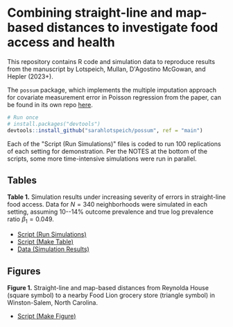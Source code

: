 # Combining straight-line and map-based distances to investigate food access and health

This repository contains R code and simulation data to reproduce results from the manuscript by Lotspeich, Mullan, D'Agostino McGowan, and Hepler (2023+). 

The `possum` package, which implements the multiple imputation approach for covariate measurement error in Poisson regression from the paper, can be found in its own repo [here](https://github.com/sarahlotspeich/possum). 

``` r
# Run once
# install.packages("devtools")
devtools::install_github("sarahlotspeich/possum", ref = "main")
```

Each of the "Script (Run Simulations)" files is coded to run 100 replications of each setting for demonstration. Per the NOTES at the bottom of the scripts, some more time-intensive simulations were run in parallel.

## Tables 

**Table 1.** Simulation results under increasing severity of errors in straight-line food access. Data for $N = 340$ neighborhoods were simulated in each setting, assuming $10$--$14\%$ outcome prevalence and true log prevalence ratio $\beta_1 = 0.049$. 

  - [Script (Run Simulations)](Sim-Scripts/Table1-Gold-Standard.R)
  - [Script (Make Table)](Table-Scripts/Table1-Gold-Standard.R)
  - [Data (Simulation Results)](Table-Data/data_Table1.csv)  

## Figures 

**Figure 1.** Straight-line and map-based distances from Reynolda House (square symbol) to a nearby Food Lion grocery store (triangle symbol) in Winston-Salem, North Carolina.

  - [Script (Make Figure)](Figure-Scripts/FigureS1-Illustrate-Extrapolation-Methods.R)
